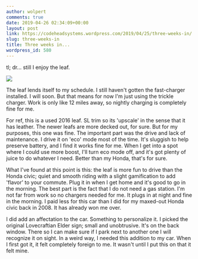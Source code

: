 ```yaml
---
author: wolpert
comments: true
date: 2019-04-26 02:34:09+00:00
layout: post
link: https://codeheadsystems.wordpress.com/2019/04/25/three-weeks-in/
slug: three-weeks-in
title: Three weeks in...
wordpress_id: 580
---
```





tl; dr... still I enjoy the leaf.







![](https://codeheadsystems.files.wordpress.com/2019/04/eldersign.png?w=417)







The leaf lends itself to my schedule. I still haven't gotten the fast-charger installed. I will soon. But that means for now I'm just using the trickle charger. Work is only like 12 miles away, so nightly charging is completely fine for me.







For ref, this is a used 2016 leaf. SL trim so its 'upscale' in the sense that it has leather. The newer leafs are more decked out, for sure. But for my purposes, this one was fine. The important part was the drive and lack of maintenance. I drive it on 'eco' mode most of the time. It's sluggish to help preserve battery, and I find it works fine for me. When I get into a spot where I could use more boost, I'll turn eco mode off, and it's got plenty of juice to do whatever I need. Better than my Honda, that's for sure.







What I've found at this point is this: the leaf is more fun to drive than the Honda civic; quiet and smooth riding with a slight gamification to add 'flavor' to your commute. Plug it in when I get home and it's good to go in the morning. The best part is the fact that I do not need a gas station. I'm not far from work so no chargers needed for me. It plugs in at night and fine in the morning. I paid less for this car than I did for my maxed-out Honda civic back in 2008. It has already won me over.







I did add an affectation to the car. Something to personalize it. I picked the original Lovecraftian Elder sign; small and unobtrusive. It's on the back window. There so I can make sure if I park next to another one I will recognize it on sight. In a weird way, I needed this addition to my car. When I first got it, it felt completely foreign to me. It wasn't until I put this on that it felt mine.



